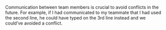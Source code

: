 Communication between team members is crucial to avoid conflicts in the future. For example, if I had communicated to my teammate that I had used the second line, he could have typed on the 3rd line instead and we could’ve avoided a conflict.